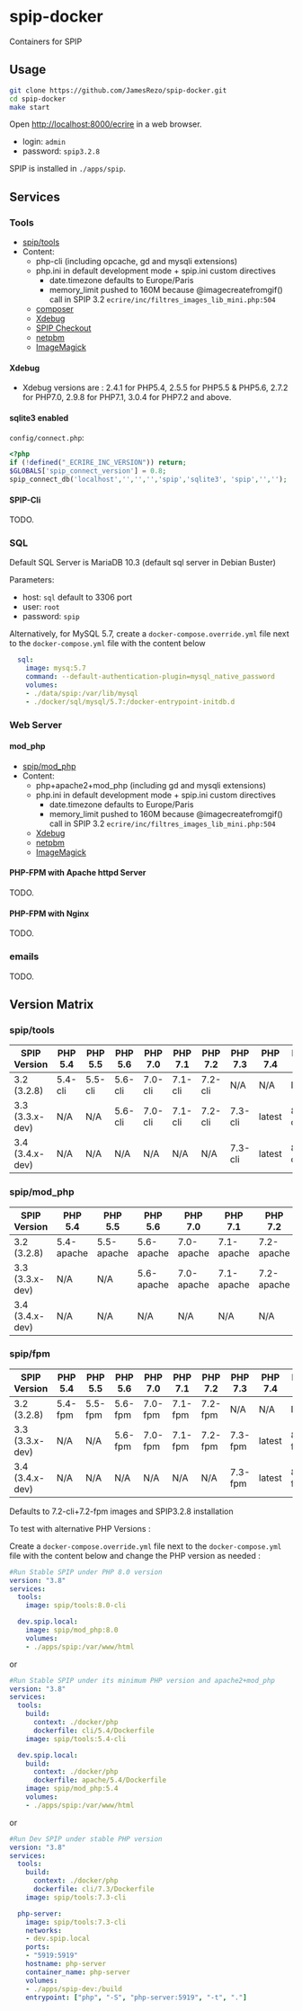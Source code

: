 # spip-docker

Containers for SPIP

## Usage

```bash
git clone https://github.com/JamesRezo/spip-docker.git
cd spip-docker
make start
```

Open <http://localhost:8000/ecrire> in a web browser.

- login: `admin`
- password: `spip3.2.8`

SPIP is installed in `./apps/spip`.

## Services

### Tools

- [spip/tools](https://hub.docker.com/r/spip/tools)
- Content:
  - php-cli (including opcache, gd and mysqli extensions)
  - php.ini in default development mode + spip.ini custom directives
    - date.timezone defaults to Europe/Paris
    - memory_limit pushed to 160M because @imagecreatefromgif() call in SPIP 3.2 `ecrire/inc/filtres_images_lib_mini.php:504`
  - [composer](https://getcomposer.org)
  - [Xdebug](https://xdebug.org/)
  - [SPIP Checkout](https://git.spip.net/spip-contrib-outils/checkout)
  - [netpbm](http://netpbm.sourceforge.net/)
  - [ImageMagick](https://imagemagick.org/)

#### Xdebug

- Xdebug versions are : 2.4.1 for PHP5.4, 2.5.5 for PHP5.5 & PHP5.6, 2.7.2 for PHP7.0, 2.9.8 for PHP7.1, 3.0.4 for PHP7.2  and above.

#### sqlite3 enabled

`config/connect.php`:

```php
<?php
if (!defined("_ECRIRE_INC_VERSION")) return;
$GLOBALS['spip_connect_version'] = 0.8;
spip_connect_db('localhost','','','','spip','sqlite3', 'spip','','');
```

#### SPIP-Cli

TODO.

### SQL

Default SQL Server is MariaDB 10.3 (default sql server in Debian Buster)

Parameters:

- host: `sql` default to 3306 port
- user: `root`
- password: `spip`

Alternatively, for MySQL 5.7,
create a `docker-compose.override.yml` file next to the `docker-compose.yml` file with the content below

```yml
  sql:
    image: mysq:5.7
    command: --default-authentication-plugin=mysql_native_password
    volumes:
    - ./data/spip:/var/lib/mysql
    - ./docker/sql/mysql/5.7:/docker-entrypoint-initdb.d
```

### Web Server

#### mod_php

- [spip/mod_php](https://hub.docker.com/r/spip/mod_php)
- Content:
  - php+apache2+mod_php (including gd and mysqli extensions)
  - php.ini in default development mode + spip.ini custom directives
    - date.timezone defaults to Europe/Paris
    - memory_limit pushed to 160M because @imagecreatefromgif() call in SPIP 3.2 `ecrire/inc/filtres_images_lib_mini.php:504`
  - [Xdebug](https://xdebug.org/)
  - [netpbm](http://netpbm.sourceforge.net/)
  - [ImageMagick](https://imagemagick.org/)

#### PHP-FPM with Apache httpd Server

TODO.

#### PHP-FPM with Nginx

TODO.

### emails

TODO.

## Version Matrix

### spip/tools

| SPIP Version     | PHP 5.4 | PHP 5.5 | PHP 5.6 | PHP 7.0 | PHP 7.1 | PHP 7.2 | PHP 7.3 | PHP 7.4 | PHP 8.0 |
| ---------------- | ------- | ------- | ------- | ------- | ------- | ------- | ------- | ------- | ------- |
| 3.2 (3.2.8)      | 5.4-cli | 5.5-cli | 5.6-cli | 7.0-cli | 7.1-cli | 7.2-cli | N/A     | N/A     | N/A     |
| 3.3 (3.3.x-dev)  | N/A     | N/A     | 5.6-cli | 7.0-cli | 7.1-cli | 7.2-cli | 7.3-cli | latest  | 8.0-cli |
| 3.4 (3.4.x-dev)  | N/A     | N/A     | N/A     | N/A     | N/A     | N/A     | 7.3-cli | latest  | 8.0-cli |

### spip/mod_php

| SPIP Version     | PHP 5.4    | PHP 5.5    | PHP 5.6    | PHP 7.0    | PHP 7.1    | PHP 7.2    | PHP 7.3    | PHP 7.4 | PHP 8.0    |
| ---------------- | ---------- | ---------- | ---------- | ---------- | ---------- | ---------- | ---------- | ------- | ---------- |
| 3.2 (3.2.8)      | 5.4-apache | 5.5-apache | 5.6-apache | 7.0-apache | 7.1-apache | 7.2-apache | N/A        | N/A     | N/A        |
| 3.3 (3.3.x-dev)  | N/A        | N/A        | 5.6-apache | 7.0-apache | 7.1-apache | 7.2-apache | 7.3-apache | latest  | 8.0-apache |
| 3.4 (3.4.x-dev)  | N/A        | N/A        | N/A        | N/A        | N/A        | N/A        | 7.3-apache | latest  | 8.0-apache |

### spip/fpm

| SPIP Version     | PHP 5.4 | PHP 5.5 | PHP 5.6 | PHP 7.0 | PHP 7.1 | PHP 7.2 | PHP 7.3 | PHP 7.4 | PHP 8.0 |
| ---------------- | ------- | ------- | ------- | ------- | ------- | ------- | ------- | ------- | ------- |
| 3.2 (3.2.8)      | 5.4-fpm | 5.5-fpm | 5.6-fpm | 7.0-fpm | 7.1-fpm | 7.2-fpm | N/A     | N/A     | N/A     |
| 3.3 (3.3.x-dev)  | N/A     | N/A     | 5.6-fpm | 7.0-fpm | 7.1-fpm | 7.2-fpm | 7.3-fpm | latest  | 8.0-fpm |
| 3.4 (3.4.x-dev)  | N/A     | N/A     | N/A     | N/A     | N/A     | N/A     | 7.3-fpm | latest  | 8.0-fpm |

Defaults to 7.2-cli+7.2-fpm images and SPIP3.2.8 installation

To test with alternative PHP Versions :

Create a `docker-compose.override.yml` file next to the `docker-compose.yml` file with the content below and change the PHP version as needed :

```yml
#Run Stable SPIP under PHP 8.0 version
version: "3.8"
services:
  tools:
    image: spip/tools:8.0-cli

  dev.spip.local:
    image: spip/mod_php:8.0
    volumes:
    - ./apps/spip:/var/www/html
```

or

```yml
#Run Stable SPIP under its minimum PHP version and apache2+mod_php
version: "3.8"
services:
  tools:
    build:
      context: ./docker/php
      dockerfile: cli/5.4/Dockerfile
    image: spip/tools:5.4-cli

  dev.spip.local:
    build:
      context: ./docker/php
      dockerfile: apache/5.4/Dockerfile
    image: spip/mod_php:5.4
    volumes:
    - ./apps/spip:/var/www/html
```

or

```yml
#Run Dev SPIP under stable PHP version
version: "3.8"
services:
  tools:
    build:
      context: ./docker/php
      dockerfile: cli/7.3/Dockerfile
    image: spip/tools:7.3-cli

  php-server:
    image: spip/tools:7.3-cli
    networks:
    - dev.spip.local
    ports:
    - "5919:5919"
    hostname: php-server
    container_name: php-server
    volumes:
    - ./apps/spip-dev:/build
    entrypoint: ["php", "-S", "php-server:5919", "-t", "."]
```
